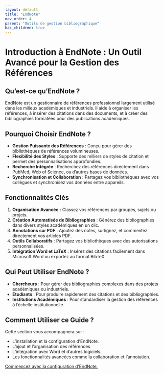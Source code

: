 ```yaml
---
layout: default
title: "EndNote"
nav_order: 4
parent: "Outils de gestion bibliographique"
has_children: true
---
```


# Introduction à EndNote : Un Outil Avancé pour la Gestion des Références

## Qu’est-ce qu’EndNote ?
EndNote est un gestionnaire de références professionnel largement utilisé dans les milieux académiques et industriels. Il aide à organiser les références, à insérer des citations dans des documents, et à créer des bibliographies formatées pour des publications académiques.

## Pourquoi Choisir EndNote ?
- **Gestion Puissante des Références** : Conçu pour gérer des bibliothèques de références volumineuses.
- **Flexibilité des Styles** : Supporte des milliers de styles de citation et permet des personnalisations approfondies.
- **Recherche Intégrée** : Recherchez des références directement dans PubMed, Web of Science, ou d’autres bases de données.
- **Synchronisation et Collaboration** : Partagez vos bibliothèques avec vos collègues et synchronisez vos données entre appareils.

## Fonctionnalités Clés
1. **Organisation Avancée** : Classez vos références par groupes, sujets ou projets.
2. **Création Automatisée de Bibliographies** : Générez des bibliographies dans divers styles académiques en un clic.
3. **Annotations sur PDF** : Ajoutez des notes, surlignez, et commentez directement vos articles PDF.
4. **Outils Collaboratifs** : Partagez vos bibliothèques avec des autorisations personnalisées.
5. **Intégration Word et LaTeX** : Insérez des citations facilement dans Microsoft Word ou exportez au format BibTeX.

## Qui Peut Utiliser EndNote ?
- **Chercheurs** : Pour gérer des bibliographies complexes dans des projets académiques ou industriels.
- **Étudiants** : Pour produire rapidement des citations et des bibliographies.
- **Institutions Académiques** : Pour standardiser la gestion des références à l’échelle institutionnelle.

## Comment Utiliser ce Guide ?
Cette section vous accompagnera sur :
- L’installation et la configuration d’EndNote.
- L’ajout et l’organisation des références.
- L’intégration avec Word et d’autres logiciels.
- Les fonctionnalités avancées comme la collaboration et l’annotation.

[Commencez avec la configuration d’EndNote.](/bibliographie/endnote/setting-up-endnote.html)
